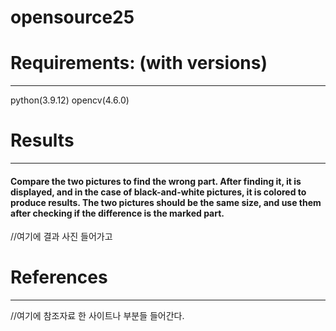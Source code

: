 # opensource25























# Requirements: (with versions)
---
python(3.9.12)
opencv(4.6.0)

# Results
---
#### Compare the two pictures to find the wrong part. After finding it, it is displayed, and in the case of black-and-white pictures, it is colored to produce results. The two pictures should be the same size, and use them after checking if the difference is the marked part.

//여기에 결과 사진 들어가고 

# References
---
//여기에 참조자료 한 사이트나 부분들 들어간다. 
